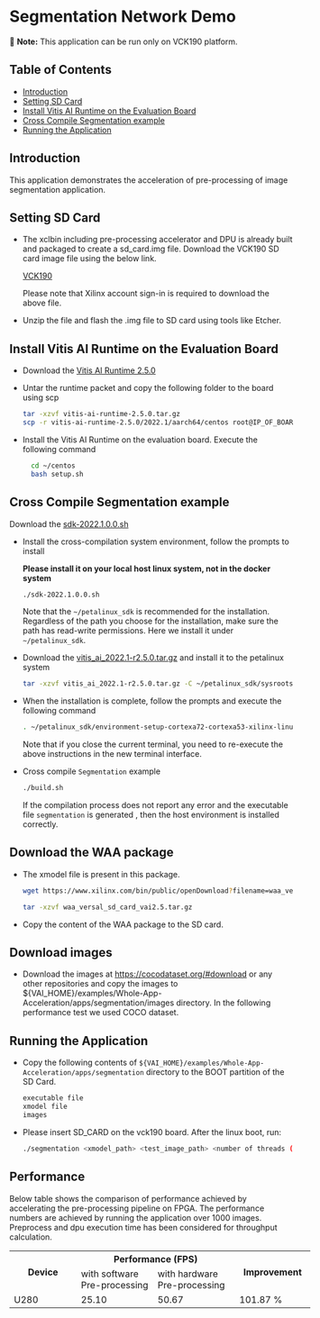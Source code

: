 # Segmentation Network Demo

:pushpin: **Note:** This application can be run only on VCK190 platform.

## Table of Contents

- [Introduction](#Introduction)
- [Setting SD Card](#Setting-SD-Card)
- [Install Vitis AI Runtime on the Evaluation Board](#Install-Vitis-AI-Runtime-on-the-Evaluation-Board)
- [Cross Compile Segmentation example](#Cross-Compile-Segmentation-example)
- [Running the Application](#Running-the-Application)


## Introduction
This application demonstrates the acceleration of pre-processing of image segmentation application.

## Setting SD Card 

* The xclbin including pre-processing accelerator and DPU is already built and packaged to create a sd_card.img file. Download the VCK190 SD card image file using the below link.

	[VCK190](https://www.xilinx.com/bin/public/openDownload?filename=segmentation_sd_card_2_5.tar.gz)
 
  Please note that Xilinx account sign-in is required to download the above file.
* Unzip the file and flash the .img file to SD card using tools like Etcher.

## Install Vitis AI Runtime on the Evaluation Board

  * Download the [Vitis AI Runtime 2.5.0](https://www.xilinx.com/bin/public/openDownload?filename=vitis-ai-runtime-2.5.0.tar.gz)

  * Untar the runtime packet and copy the following folder to the board using scp

    ```sh
    tar -xzvf vitis-ai-runtime-2.5.0.tar.gz
    scp -r vitis-ai-runtime-2.5.0/2022.1/aarch64/centos root@IP_OF_BOARD:~/ 
    ```

   * Install the Vitis AI Runtime on the evaluation board. Execute the following command

      ```sh
        cd ~/centos
        bash setup.sh
      ```

## Cross Compile Segmentation example

  Download the [sdk-2022.1.0.0.sh](https://www.xilinx.com/bin/public/openDownload?filename=sdk-2022.1.0.0.sh)

  * Install the cross-compilation system environment, follow the prompts to install

    **Please install it on your local host linux system, not in the docker system**

    ```sh
    ./sdk-2022.1.0.0.sh
    ```
    Note that the `~/petalinux_sdk` is recommended for the installation. Regardless of the path you choose for the installation, make sure the path has read-write permissions. Here we install it under `~/petalinux_sdk`.

  * Download the [vitis_ai_2022.1-r2.5.0.tar.gz](https://www.xilinx.com/bin/public/openDownload?filename=vitis_ai_2022.1-r2.5.0.tar.gz) and install it to the petalinux system 
    ```sh
    tar -xzvf vitis_ai_2022.1-r2.5.0.tar.gz -C ~/petalinux_sdk/sysroots/cortexa72-cortexa53-xilinx-linux
    ```   

  * When the installation is complete, follow the prompts and execute the following command

    ```sh
    . ~/petalinux_sdk/environment-setup-cortexa72-cortexa53-xilinx-linux
    ```
    Note that if you close the current terminal, you need to re-execute the above instructions in the new terminal interface.

  * Cross compile `Segmentation` example
    ```sh
    ./build.sh
    ```
    If the compilation process does not report any error and the executable file `segmentation` is generated , then the host environment is installed correctly.   


## Download the WAA package

* The xmodel file is present in this package.

  ```sh
  wget https://www.xilinx.com/bin/public/openDownload?filename=waa_versal_sd_card_vai2.5.tar.gz -O waa_versal_sd_card_vai2.5.tar.gz

  tar -xzvf waa_versal_sd_card_vai2.5.tar.gz
  ```
* Copy the content of the WAA package to the SD card.

## Download images

* Download the images at https://cocodataset.org/#download or any other repositories and copy the images to ${VAI_HOME}/examples/Whole-App-Acceleration/apps/segmentation/images directory. In the following performance test we used COCO dataset.


## Running the Application

* Copy the following contents of  `${VAI_HOME}/examples/Whole-App-Acceleration/apps/segmentation` directory to the BOOT partition of the SD Card.

  ```sh
  executable file
  xmodel file
  images
  ```

* Please insert SD_CARD on the vck190 board. After the linux boot, run:

    ```sh
  ./segmentation <xmodel_path> <test_image_path> <number of threads (from 1 to 6)> <use_post_proc(1:yes, 0:no)> <preprocess_type(0:hw, 1:cpu)>
    ```
## Performance

Below table shows the comparison of performance achieved by accelerating the pre-processing pipeline on FPGA.
The performance numbers are achieved by running the application over 1000 images. Preprocess and dpu execution time has been considered for throughput calculation. 

<table style="undefined;table-layout: fixed; width: 664px">
<colgroup>
<col style="width: 119px">
<col style="width: 136px">
<col style="width: 145px">
<col style="width: 134px">
</colgroup>
  <tr>
    <th rowspan="2">Device</th>
    <th colspan="2">Performance (FPS)</th>
    <th rowspan="2"><span style="font-weight:bold">Improvement</span></th>
  </tr>
  <tr>
    <td>with software Pre-processing</td>
    <td>with hardware Pre-processing</td>
  </tr>

  <tr>
    <td>U280</td>
    <td>25.10</td>
    <td>50.67</td>
    <td>101.87 %</td>
  </tr>




